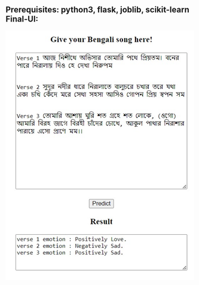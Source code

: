 Prerequisites: python3, flask, joblib, scikit-learn
Final-UI:
---------------------------------------------------------------------------------------------
![test image](https://github.com/MarazMia/Verse-Base-Emotion-Analysis-of-Bengali-Music-from-Lyrics/blob/main/Prediction_With_GUI/test.jpg)
